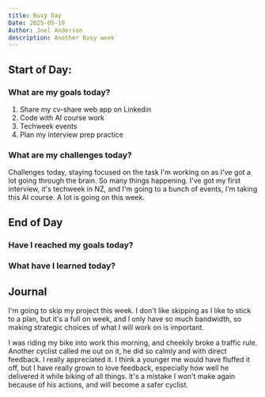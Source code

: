 ```yaml
---
title: Busy Day
Date: 2025-05-19
Author: Joel Anderson
description: Another Busy week`
---
```


## Start of Day:

### What are my goals today?
1. Share my cv-share web app on Linkedin
2. Code with AI course work
3. Techweek events
4. Plan my interview prep practice


### What are my challenges today?
Challenges today, staying focused on the task I'm working on as I've got a lot going through the brain. So many things happening. I've got my first interview, it's techweek in NZ, and I'm going to a bunch of events, I'm taking this AI course. A lot is going on this week.

## End of Day

### Have I reached my goals today?

### What have I learned today?

## Journal
I'm going to skip my project this week. I don't like skipping as I like to stick to a plan, but it's a full on week, and I only have so much bandwidth, so making strategic choices of what I will work on is important.

I was riding my bike into work this morning, and cheekily broke a traffic rule. Another cyclist called me out on it, he did so calmly and with direct feedback. I really appreciated it. I think a younger me would have fluffed it off, but I have really grown to love feedback, especially how well he delivered it while biking of all things. It's a mistake I won't make again because of his actions, and will become a safer cyclist.


